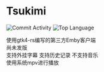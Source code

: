 # Tsukimi  

  ![Commit Activity](https://img.shields.io/github/commit-activity/m/tsukinaha/Tsukimi/main)
  ![Top Language](https://img.shields.io/github/languages/top/tsukinaha/Tsukimi)

使用gtk4-rs编写的第三方Emby客户端    
尚未发版  
支持外挂字幕 支持历史记录 不支持音乐    
使用系统mpv进行播放
